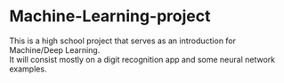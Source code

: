 # Machine-Learning-project

This is a high school project that serves as an introduction for Machine/Deep Learning.  
It will consist mostly on a digit recognition app and some neural network examples.
